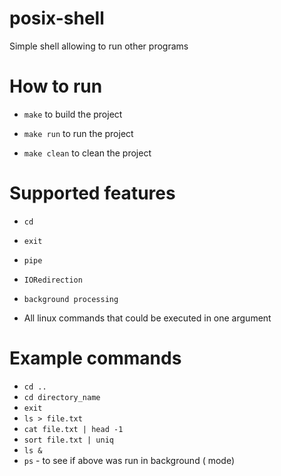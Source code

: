 # posix-shell
Simple shell allowing to run other programs

# How to run

* `make` to build the project

* `make run` to run the project

* `make clean` to clean the project

# Supported features

* `cd`

* `exit`

* `pipe`

* `IORedirection`

* `background processing`

* All linux commands that could be executed in one argument

# Example commands

* `cd ..`
* `cd directory_name`
* `exit`
* `ls > file.txt`
* `cat file.txt | head -1`
* `sort file.txt | uniq `
* `ls &`
* `ps` - to see if above was run in background (<defunct> mode)

